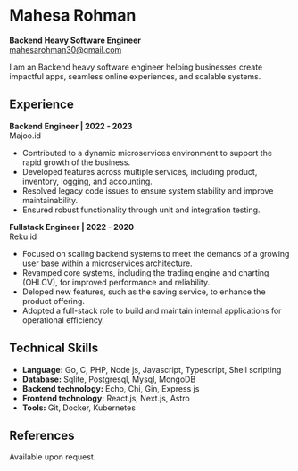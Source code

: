 Mahesa Rohman
================

**Backend Heavy Software Engineer**  
mahesarohman30@gmail.com

I am an Backend heavy software engineer helping businesses create impactful apps, seamless
online experiences, and scalable systems.

Experience
-----------

**Backend Engineer | 2022 - 2023**  
Majoo.id

* Contributed to a dynamic microservices environment to support the rapid growth of the business.
* Developed features across multiple services, including product, inventory, logging, and accounting.
* Resolved legacy code issues to ensure system stability and improve maintainability.
* Ensured robust functionality through unit and integration testing.

**Fullstack Engineer | 2022 - 2020**  
Reku.id

* Focused on scaling backend systems to meet the demands of a growing user base within a microservices architecture.
* Revamped core systems, including the trading engine and charting (OHLCV), for improved performance and reliability.
* Deloped new features, such as the saving service, to enhance the product offering.
* Adopted a full-stack role to build and maintain internal applications for operational efficiency.

Technical Skills
-----------------

* **Language:** Go, C, PHP, Node js, Javascript, Typescript, Shell scripting
* **Database:** Sqlite, Postgresql, Mysql, MongoDB
* **Backend technology:** Echo, Chi, Gin, Express js
* **Frontend technology:** React.js, Next.js, Astro
* **Tools:** Git, Docker, Kubernetes

References
------------

Available upon request.
